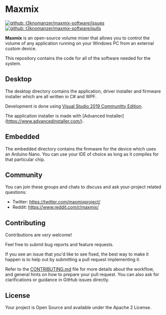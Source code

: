 [url-repo-issues]:https://github.com/t3knomanzer/maxmix-software/issues
[url-repo-pulls]:https://github.com/t3knomanzer/maxmix-software/pulls
[url-shield-issues]:https://img.shields.io/github/issues/t3knomanzer/maxmix-software.svg
[url-shield-pulls]:https://img.shields.io/github/issues-pr/t3knomanzer/maxmix-software.svg

# Maxmix
[![github: t3knomanzer/maxmix-software/issues][url-shield-issues]][url-repo-issues]
[![github: t3knomanzer/maxmix-software/pulls][url-shield-pulls]][url-repo-pulls]

**Maxmix** is an open-source volume mixer that allows you to control the volume of any application running on your Windows PC from an external custom device.  

This repository contains the code for all of the software needed for the system.

## Desktop
The desktop directory contains the application, driver installer and firmware installer which are all written in C# and WPF.

Development is done using [Visual Studio 2019 Communitty Edition](https://visualstudio.microsoft.com/downloads/).

The application installer is made with [Advanced Installer] (https://www.advancedinstaller.com/).

## Embedded
The embedded directory contains the firmware for the device which uses an Arduino Nano.
You can use your IDE of choice as long as it compiles for that particular chip.

## Community
You can join these groups and chats to discuss and ask your-project related questions:

- Twitter: https://twitter.com/maxmixproject/
- Reddit: https://www.reddit.com/r/maxmix/

## Contributing
Contributions are *very* welcome!

Feel free to submit bug reports and feature requests.

If you see an issue that you'd like to see fixed, the best way to make it happen is to help out by submitting a pull request implementing it.

Refer to the [CONTRIBUTING.md](https://github.com/rubenhenares/maxmix-software/blob/master/.github/CONTRIBUTING.md) file for more details about the workflow,
and general hints on how to prepare your pull request. You can also ask for clarifications or guidance in GitHub issues directly.

## License

Your project is Open Source and available under the Apache 2 License.
